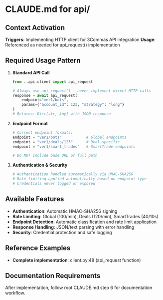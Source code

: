 # CLAUDE.md for api/

## Context Activation
**Triggers**: Implementing HTTP client for 3Commas API integration
**Usage**: Referenced as needed for api_request() implementation

## Required Usage Pattern
1. **Standard API Call**
   ```python
   from ..api.client import api_request
   
   # Always use api_request() - never implement direct HTTP calls
   response = await api_request(
       endpoint="ver1/bots",
       params={"account_id": 123, "strategy": "long"}
   )
   # Returns: Dict[str, Any] with JSON response
   ```

2. **Endpoint Format**
   ```python
   # Correct endpoint formats:
   endpoint = "ver1/bots"           # Global endpoints
   endpoint = "ver1/deals/123"      # Deal-specific  
   endpoint = "ver1/smart_trades"   # SmartTrade endpoints
   
   # Do NOT include base URL or full path
   ```

3. **Authentication & Security**
   ```python
   # Authentication handled automatically via HMAC-SHA256
   # Rate limiting applied automatically based on endpoint type
   # Credentials never logged or exposed
   ```

## Available Features
- **Authentication**: Automatic HMAC-SHA256 signing
- **Rate Limiting**: Global (100/min), Deals (120/min), SmartTrades (40/10s)  
- **Endpoint Detection**: Automatic classification and rate limit application
- **Response Handling**: JSON/text parsing with error handling
- **Security**: Credential protection and safe logging

## Reference Examples
- **Complete implementation**: client.py:48 (api_request function)

## Documentation Requirements
After implementation, follow root CLAUDE.md step 6 for documentation workflow.